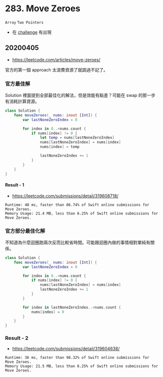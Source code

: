 # 283. Move Zeroes

`Array` `Two Pointers`

- 在 [challenge](2020_30_day_leetcoding_challenge/move_zeroes.md) 有出現

## 20200405

- <https://leetcode.com/articles/move-zeroes/>

官方的第一個 approach 太浪費資源了就跳過不記了。

### 官方最佳解

Solution 裡面提到全部最佳化的解法，但是效能有點差？可能在 swap 的那一步有消耗計算資源。

``` swift
class Solution {
    func moveZeroes(_ nums: inout [Int]) {
        var lastNoneZeroIndex = 0

        for index in 0..<nums.count {
            if nums[index] != 0 {
                let temp = nums[lastNoneZeroIndex]
                nums[lastNoneZeroIndex] = nums[index]
                nums[index] = temp

                lastNoneZeroIndex += 1
            }
        }
    }
}
```

#### Result - 1

- <https://leetcode.com/submissions/detail/319608718/>

``` text
Runtime: 40 ms, faster than 86.74% of Swift online submissions for Move Zeroes.
Memory Usage: 21.4 MB, less than 6.25% of Swift online submissions for Move Zeroes.
```

### 官方部分最佳化解

不知道為什麼迴圈跑兩次反而比較省時間。可能跟迴圈內做的事情相對單純有關係。

``` swift
class Solution {
    func moveZeroes(_ nums: inout [Int]) {
        var lastNoneZeroIndex = 0

        for index in 0..<nums.count {
            if nums[index] != 0 {
                nums[lastNoneZeroIndex] = nums[index]
                lastNoneZeroIndex += 1
            }
        }

        for index in lastNoneZeroIndex..<nums.count {
            nums[index] = 0
        }
    }
}
```

### Result - 2

- <https://leetcode.com/submissions/detail/319604638/>

``` text
Runtime: 36 ms, faster than 98.32% of Swift online submissions for Move Zeroes.
Memory Usage: 21.5 MB, less than 6.25% of Swift online submissions for Move Zeroes.
```
